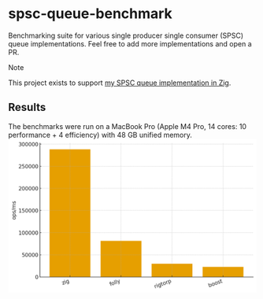 # spsc-queue-benchmark
Benchmarking suite for various single producer single consumer (SPSC) queue implementations. Feel free to add more implementations and open a PR.
> [!NOTE]
> This project exists to support [my SPSC queue implementation in Zig](https://github.com/freref/spsc-queue).
## Results
The benchmarks were run on a MacBook Pro (Apple M4 Pro, 14 cores: 10 performance + 4 efficiency) with 48 GB unified memory.
![Benchmark bar chart](./benchmarks.png)
